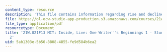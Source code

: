 ```yaml
---
content_type: resource
description: 'This file contains information regarding rise and decline. '
file: https://ol-ocw-studio-app-production.s3.amazonaws.com/courses/21w-021-writing-and-experience-mit-inside-live-fall-2013/5ab1303e5b5088084855fe9d584b6ea2_MIT21W_021F13_Rise_Decline.pdf
file_type: application/pdf
resourcetype: Document
title: '21W.021F13 MIT: Inside, Live: One Writer''s Beginnings 1 - Student Example
  2'
uid: 5ab1303e-5b50-8808-4855-fe9d584b6ea2
---
```


